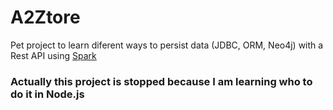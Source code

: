 # A2Ztore

Pet project to learn diferent ways to persist data (JDBC, ORM, Neo4j) with a Rest API using [Spark](http://sparkjava.com/)

### Actually this project is stopped because I am learning who to do it in Node.js
